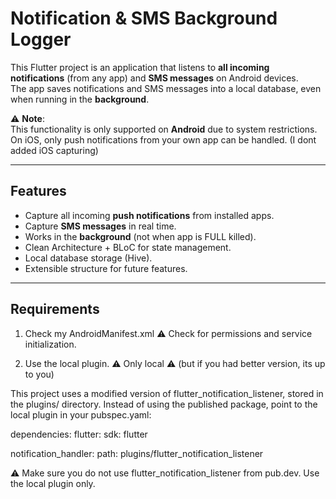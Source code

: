 # Notification & SMS Background Logger

This Flutter project is an application that listens to **all incoming notifications** (from any app) and **SMS messages** on Android devices.  
The app saves notifications and SMS messages into a local database, even when running in the **background**.

⚠️ **Note**:  
This functionality is only supported on **Android** due to system restrictions.  
On iOS, only push notifications from your own app can be handled. (I dont added iOS capturing)

---

## Features
- Capture all incoming **push notifications** from installed apps.
- Capture **SMS messages** in real time.
- Works in the **background** (not when app is FULL killed).
- Clean Architecture + BLoC for state management.
- Local database storage (Hive).
- Extensible structure for future features.

---

## Requirements
1. Check my AndroidManifest.xml
⚠️ Check for permissions and service initialization. 
  
2. Use the local plugin. ⚠️ Only local ⚠️ (but if you had better version, its up to you)

This project uses a modified version of flutter_notification_listener, stored in the plugins/ directory.
Instead of using the published package, point to the local plugin in your pubspec.yaml:

dependencies:
  flutter:
    sdk: flutter

  notification_handler:
    path: plugins/flutter_notification_listener

  ⚠️ Make sure you do not use flutter_notification_listener from pub.dev. Use the local plugin only.
